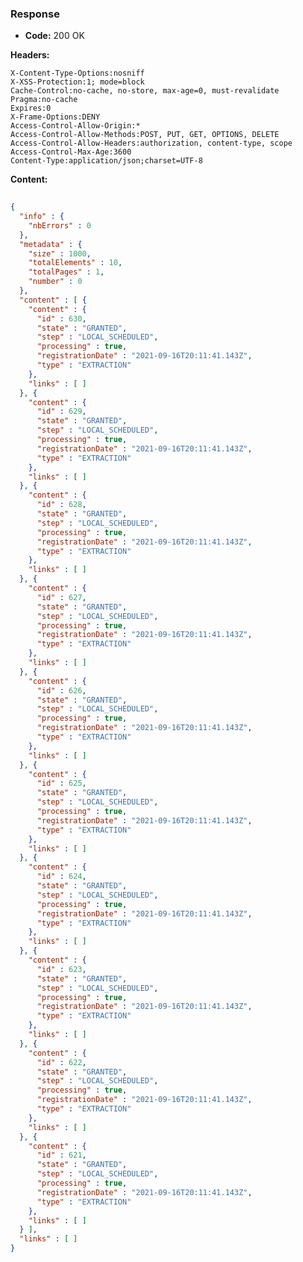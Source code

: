 ### Response

* **Code:** 200 OK

**Headers:**

`X-Content-Type-Options:nosniff`  
`X-XSS-Protection:1; mode=block`  
`Cache-Control:no-cache, no-store, max-age=0, must-revalidate`  
`Pragma:no-cache`  
`Expires:0`  
`X-Frame-Options:DENY`  
`Access-Control-Allow-Origin:*`  
`Access-Control-Allow-Methods:POST, PUT, GET, OPTIONS, DELETE`  
`Access-Control-Allow-Headers:authorization, content-type, scope`  
`Access-Control-Max-Age:3600`  
`Content-Type:application/json;charset=UTF-8`  

**Content:**

```json
    
{
  "info" : {
    "nbErrors" : 0
  },
  "metadata" : {
    "size" : 1000,
    "totalElements" : 10,
    "totalPages" : 1,
    "number" : 0
  },
  "content" : [ {
    "content" : {
      "id" : 630,
      "state" : "GRANTED",
      "step" : "LOCAL_SCHEDULED",
      "processing" : true,
      "registrationDate" : "2021-09-16T20:11:41.143Z",
      "type" : "EXTRACTION"
    },
    "links" : [ ]
  }, {
    "content" : {
      "id" : 629,
      "state" : "GRANTED",
      "step" : "LOCAL_SCHEDULED",
      "processing" : true,
      "registrationDate" : "2021-09-16T20:11:41.143Z",
      "type" : "EXTRACTION"
    },
    "links" : [ ]
  }, {
    "content" : {
      "id" : 628,
      "state" : "GRANTED",
      "step" : "LOCAL_SCHEDULED",
      "processing" : true,
      "registrationDate" : "2021-09-16T20:11:41.143Z",
      "type" : "EXTRACTION"
    },
    "links" : [ ]
  }, {
    "content" : {
      "id" : 627,
      "state" : "GRANTED",
      "step" : "LOCAL_SCHEDULED",
      "processing" : true,
      "registrationDate" : "2021-09-16T20:11:41.143Z",
      "type" : "EXTRACTION"
    },
    "links" : [ ]
  }, {
    "content" : {
      "id" : 626,
      "state" : "GRANTED",
      "step" : "LOCAL_SCHEDULED",
      "processing" : true,
      "registrationDate" : "2021-09-16T20:11:41.143Z",
      "type" : "EXTRACTION"
    },
    "links" : [ ]
  }, {
    "content" : {
      "id" : 625,
      "state" : "GRANTED",
      "step" : "LOCAL_SCHEDULED",
      "processing" : true,
      "registrationDate" : "2021-09-16T20:11:41.143Z",
      "type" : "EXTRACTION"
    },
    "links" : [ ]
  }, {
    "content" : {
      "id" : 624,
      "state" : "GRANTED",
      "step" : "LOCAL_SCHEDULED",
      "processing" : true,
      "registrationDate" : "2021-09-16T20:11:41.143Z",
      "type" : "EXTRACTION"
    },
    "links" : [ ]
  }, {
    "content" : {
      "id" : 623,
      "state" : "GRANTED",
      "step" : "LOCAL_SCHEDULED",
      "processing" : true,
      "registrationDate" : "2021-09-16T20:11:41.143Z",
      "type" : "EXTRACTION"
    },
    "links" : [ ]
  }, {
    "content" : {
      "id" : 622,
      "state" : "GRANTED",
      "step" : "LOCAL_SCHEDULED",
      "processing" : true,
      "registrationDate" : "2021-09-16T20:11:41.143Z",
      "type" : "EXTRACTION"
    },
    "links" : [ ]
  }, {
    "content" : {
      "id" : 621,
      "state" : "GRANTED",
      "step" : "LOCAL_SCHEDULED",
      "processing" : true,
      "registrationDate" : "2021-09-16T20:11:41.143Z",
      "type" : "EXTRACTION"
    },
    "links" : [ ]
  } ],
  "links" : [ ]
}
```
